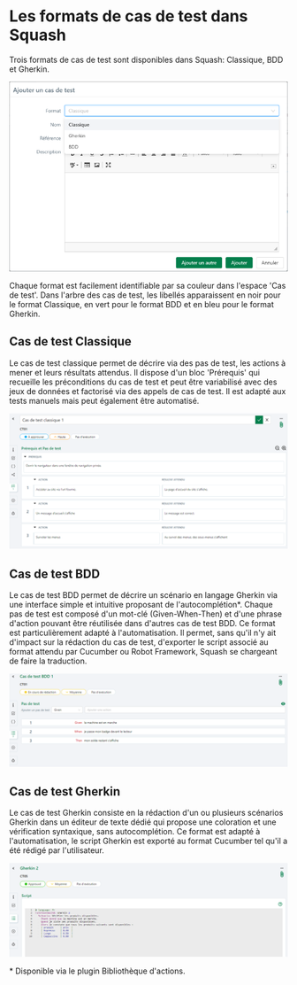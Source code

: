 # Les formats de cas de test dans Squash

Trois formats de cas de test sont disponibles dans Squash: Classique, BDD et Gherkin.

![Format Cas de test](resources/format-ct-fr.png)

Chaque format est facilement identifiable par sa couleur dans l'espace 'Cas de test'. Dans l'arbre des cas de test, les libellés apparaissent en noir pour le format Classique, en vert pour le format BDD et en bleu pour le format Gherkin.

## Cas de test Classique
Le cas de test classique permet de décrire via des pas de test, les actions à mener et leurs résultats attendus.
Il dispose d'un bloc 'Prérequis' qui recueille les préconditions du cas de test et peut être variabilisé avec des jeux de données et factorisé via des appels de cas de test.
Il est adapté aux tests manuels mais peut également être automatisé.

![Cas de test classique](resources/format-classique-fr.png)

## Cas de test BDD
Le cas de test BDD permet de décrire un scénario en langage Gherkin via une interface simple et intuitive proposant de l'autocomplétion*. Chaque pas de test est composé d'un mot-clé (Given-When-Then) et d'une phrase d'action pouvant être réutilisée dans d'autres cas de test BDD.
Ce format est particulièrement adapté à l'automatisation. Il permet, sans qu'il n'y ait d'impact sur la rédaction du cas de test, d'exporter le script associé au format attendu par Cucumber ou Robot Framework, Squash se chargeant de faire la traduction. 

![Cas de test BDD](resources/format-bdd-fr.png)

## Cas de test Gherkin
Le cas de test Gherkin consiste en la rédaction d'un ou plusieurs scénarios Gherkin dans un éditeur de texte dédié qui propose une coloration et une vérification syntaxique, sans autocomplétion.
Ce format est adapté à l'automatisation, le script Gherkin est exporté au format Cucumber tel qu'il a été rédigé par l'utilisateur. 

![Cas de test Gherkin](resources/format-gherkin-fr.png)

\* Disponible via le plugin Bibliothèque d'actions.
<!--stackedit_data:
eyJoaXN0b3J5IjpbMTUxMjExOTMxMSwtMTU0NjY1ODM2NSwtMT
U2ODkxODA4MSwtNDcxMTg1OTEsLTMwMTExMTM2MywxNDA4MDMz
MDQ0LC0xODIzNjkxODI3LC04NTQxOTgxOTIsMjQ2Mjc3NzYwLD
EzNjkzMzM0MDgsMTc5NTIzMTAyMywtMzg3Njg2Mzg0LDIwMzYx
Nzg4MzEsMjA4NzYzMTA0LDI1NTU1MzIxOSwtMTA2NTU2MDkyMS
wtMTQ1NTA0MDQyNywxMDkxMTM0OTI5LDMwMjk0NDkwNiwtMjI0
NTUzMjJdfQ==
-->
